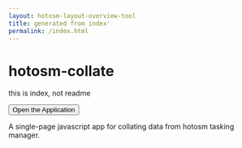 ```yaml
---
layout: hotosm-layout-overview-tool
title: generated from index'
permalink: /index.html
---
```


# hotosm-collate

this is index, not readme

<form action="./app">
<input type="submit" value="Open the Application" class="bg-red" />
</form>



A single-page javascript app for collating data from hotosm tasking manager. 
 